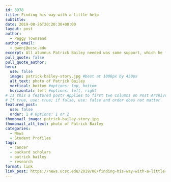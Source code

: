 ```yaml
---
id: 3978
title: Finding his way—with a little help
subtitle: 
date: 2019-08-26T20:20:30+00:00
layout: post
author:
  - Peggy Townsend
author_email:
  - gwenj@ucsc.edu
excerpt: All alumnus Patrick Bailey needed was some support, which he found in the Summer Research Experience program at UC Santa Cruz; this year, he defied the odds by earning a Ph.D. in biochemistry and molecular biology, and is now doing cancer research
pull_quote: false
pull_quote_author:
hero:
  use: false
  image: patrick-bailey-story.jpg #best at 1000px by 450px
  alt_text: photo of Patrick Bailey
  vertical: bottom #options: top, bottom
  horizontal: left #options: left, right
# Is this a featured post? Applies to first two columns on Post Archive Page.
# If true, use: true; if false, use: false and order does not matter.
featured_post:
  use: false
  order: 1 # Options: 1 or 2
thumbnail_image: patrick-bailey-story.jpg
thumbnail_alt_text: photo of Patrick Bailey
categories:
  - News
  - Student Profiles
tags:
  - cancer
  - packard scholars
  - patrick bailey
  - research
format: link
link_post: https://news.ucsc.edu/2019/08/finding-his-way-with-a-little-help.html
---
```


